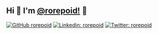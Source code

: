 ## Hi 👋 I'm [@rorepoid!](https://github.com/rorepoid) 👋
[![GitHub rorepoid](https://img.shields.io/github/followers/rorepoid?label=follow&style=social)](https://github.com/rorepoid)
[![Linkedin: rorepoid](https://img.shields.io/badge/-rorepoid-blue?style=flat-square&logo=Linkedin&logoColor=white&link=https://www.linkedin.com/in/rorepoid/)](https://www.linkedin.com/in/rorepoid/)
[![Twitter: rorepoid](https://img.shields.io/twitter/follow/rorepoid?style=social)](https://twitter.com/rorepoid)
